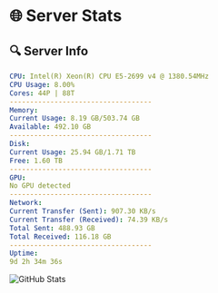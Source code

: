 # 🌐 Server Stats
## 🔍 Server Info
```yaml
CPU: Intel(R) Xeon(R) CPU E5-2699 v4 @ 1380.54MHz
CPU Usage: 8.00%
Cores: 44P | 88T
-----------------------------------
Memory:
Current Usage: 8.19 GB/503.74 GB
Available: 492.10 GB
-----------------------------------
Disk:
Current Usage: 25.94 GB/1.71 TB
Free: 1.60 TB
-----------------------------------
GPU:
No GPU detected
-----------------------------------
Network:
Current Transfer (Sent): 907.30 KB/s
Current Transfer (Received): 74.39 KB/s
Total Sent: 488.93 GB
Total Received: 116.18 GB
-----------------------------------
Uptime:
9d 2h 34m 36s
```
![GitHub Stats](https://img.shields.io/badge/Updated-2025-04-28_19:43:24-blue)